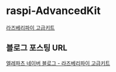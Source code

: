 # raspi-AdvancedKit

[라즈베리파이 고급키트](https://www.eleparts.co.kr/https://www.eleparts.co.kr/goods/view?no=4190268)  

## 블로그 포스팅 URL  

[엘레파츠 네이버 블로그 - 라즈베리파이 고급키트](https://blog.naver.com/PostSearchList.nhn?blogId=elepartsblog&categoryNo=0&range=all&SearchText=%EB%9D%BC%EC%A6%88%EB%B2%A0%EB%A6%AC%ED%8C%8C%EC%9D%B4+%EA%B3%A0%EA%B8%89+%ED%82%A4%ED%8A%B8)  

